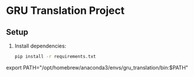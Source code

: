 # GRU Translation Project

## Setup
1. Install dependencies:
   ```bash
   pip install -r requirements.txt

export PATH="/opt/homebrew/anaconda3/envs/gru_translation/bin:$PATH"